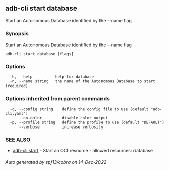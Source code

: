 ## adb-cli start database

Start an Autonomous Database identified by the --name flag

### Synopsis

Start an Autonomous Database identified by the --name flag

```
adb-cli start database [flags]
```

### Options

```
  -h, --help          help for database
  -n, --name string   the name of the Autonomous Database to start (required)
```

### Options inherited from parent commands

```
  -c, --config string    define the config file to use (default "adb-cli.yaml")
      --no-color         disable color output
  -p, --profile string   define the profile to use (default "DEFAULT")
      --verbose          increase verbosity
```

### SEE ALSO

* [adb-cli start](adb-cli_start.md)	 - Start an OCI resource - allowed resources: database

###### Auto generated by spf13/cobra on 14-Dec-2022
